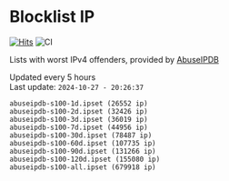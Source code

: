 # Blocklist IP

[![Hits](https://hits.seeyoufarm.com/api/count/incr/badge.svg?url=https%3A%2F%2Fgithub.com%2Fborestad%2Fblocklist-ip%2F&count_bg=%2379C83D&title_bg=%23555555&icon=&icon_color=%23E7E7E7&title=hits&edge_flat=false)](https://hits.seeyoufarm.com)  ![CI](https://img.shields.io/github/workflow/status/borestad/blocklist-ip/CI?style=flat-square)

Lists with worst IPv4 offenders, provided by [AbuseIPDB](https://www.abuseipdb.com/)

<!-- FOOTER-PLACEHOLDER -->
Updated every 5 hours<br>
Last update: `2024-10-27 - 20:26:37`
```
abuseipdb-s100-1d.ipset (26552 ip)
abuseipdb-s100-2d.ipset (32426 ip)
abuseipdb-s100-3d.ipset (36019 ip)
abuseipdb-s100-7d.ipset (44956 ip)
abuseipdb-s100-30d.ipset (78487 ip)
abuseipdb-s100-60d.ipset (107735 ip)
abuseipdb-s100-90d.ipset (131266 ip)
abuseipdb-s100-120d.ipset (155080 ip)
abuseipdb-s100-all.ipset (679918 ip)
```
